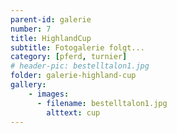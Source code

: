 ```yaml
---
parent-id: galerie
number: 7
title: HighlandCup
subtitle: Fotogalerie folgt...
category: [pferd, turnier]
# header-pic: bestelltalon1.jpg
folder: galerie-highland-cup
gallery:
    - images:
      - filename: bestelltalon1.jpg
        alttext: cup
---
```

<!-- beschreibender Text hier -->

